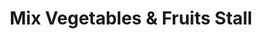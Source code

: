 ---
title: "Mix Vegetables & Fruits Stall"
url: /mumbai/mix-vegetables-and-fruits-stall/
shop: greengrocer
---